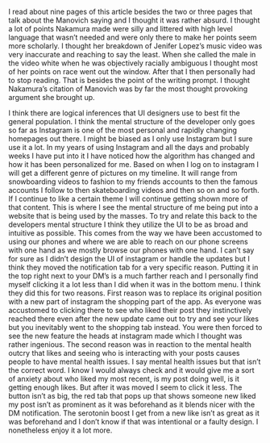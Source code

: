 I read about nine pages of this article besides the two or three pages that talk about the Manovich saying and I thought it was rather absurd. I thought a lot of points Nakamura made were silly and littered with high level language that wasn’t needed and were only there to make her points seem more scholarly. I thought her breakdown of Jenifer Lopez’s music video was very inaccurate and reaching to say the least. When she called the male in the video white when he was objectively racially ambiguous I thought most of her points on race went out the window. After that I then personally had to stop reading. That is besides the point of the writing prompt. I thought Nakamura’s citation of Manovich was by far the most thought provoking argument she brought up.

I think there are logical inferences that UI designers use to best fit the general population. I think the mental structure of the developer only goes so far as Instagram is one of the most personal and rapidly changing homepages out there. I might be biased as I only use Instagram but I sure use it a lot. In my years of using Instagram and all the days and probably weeks I have put into it I have noticed how the algorithm has changed and how it has been personalized for me. Based on when I log on to instagram I will get a different genre of pictures on my timeline. It will range from snowboarding videos to fashion to my friends accounts to then the famous accounts I follow to then skateboarding videos and then so on and so forth. If I continue to like a certain theme I will continue getting shown more of that content. This is where I see the mental structure of me being put into a website that is being used by the masses. To try and relate this back to the developers mental structure I think they utilize the UI to be as broad and intuitive as possible. This comes from the way we have been accustomed to using our phones and where we are able to reach on our phone screens with one hand as we mostly browse our phones with one hand. I can’t say for sure as I didn’t design the UI of instagram or handle the updates but I think they moved the notification tab for a very specific reason. Putting it in the top right next to your DM’s is a much farther reach and I personally find myself clicking it a lot less than I did when it was in the bottom menu. I think they did this for two reasons. First reason was to replace its original position with a new part of instagram the shopping part of the app. As everyone was accustomed to clicking there to see who liked their post they instinctively reached there even after the new update came out to try and see your likes but you inevitably went to the shopping tab instead. You were then forced to see the new feature the heads at instagram made which I thought was rather ingenious. The second reason was in reaction to the mental health outcry that likes and seeing who is interacting with your posts causes people to have mental health issues. I say mental health issues but that isn’t the correct word. I know I would always check and it would give me a sort of anxiety about who liked my most recent, is my post doing well, is it getting enough likes. But after it was moved I seem to click it less. The button isn’t as big, the red tab that pops up that shows someone new liked my post isn’t as prominent as it was beforehand as it blends nicer with the DM notification. The serotonin boost I get from a new like isn’t as great as it was beforehand and I don’t know if that was intentional or a faulty design. I nonetheless enjoy it a lot more.
